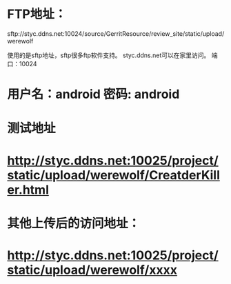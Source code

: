 FTP地址：
==================================
sftp://styc.ddns.net:10024/source/GerritResource/review_site/static/upload/werewolf

使用的是sftp地址，sftp很多ftp软件支持。
styc.ddns.net可以在家里访问。
端口：10024

用户名：android
密码: android
==================================

测试地址
==================================
http://styc.ddns.net:10025/project/static/upload/werewolf/CreatderKiller.html
==================================

其他上传后的访问地址：
==================================
http://styc.ddns.net:10025/project/static/upload/werewolf/xxxx
==================================




